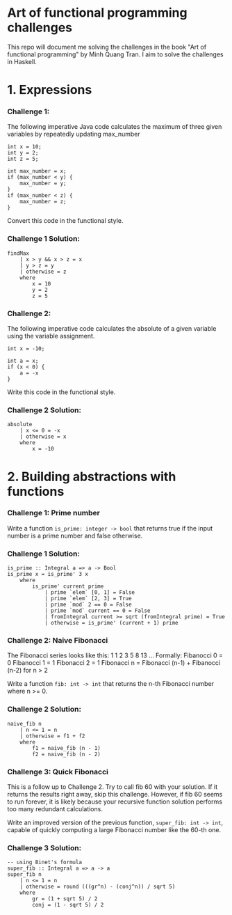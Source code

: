 # Art of functional programming challenges

This repo will document me solving the challenges in the book "Art of functional programming" by Minh Quang Tran. I aim to solve the challenges in Haskell.

# 1. Expressions

### Challenge 1: 
The following imperative Java code calculates the maximum of three given variables by repeatedly updating max_number 

    int x = 10;
    int y = 2;
    int z = 5;

    int max_number = x;
    if (max_number < y) {
        max_number = y;
    }
    if (max_number < z) {
        max_number = z;
    }

Convert this code in the functional style.

### Challenge 1 Solution:

    findMax 
        | x > y && x > z = x
        | y > z = y
        | otherwise = z
        where
            x = 10
            y = 2
            z = 5

### Challenge 2:
The following imperative code calculates the absolute of a given variable using the variable assignment.

    int x = -10;

    int a = x;
    if (x < 0) {
        a = -x 
    }

Write this code in the functional style.

### Challenge 2 Solution:

    absolute 
        | x <= 0 = -x
        | otherwise = x
        where
            x = -10 

# 2. Building abstractions with functions 

### Challenge 1: Prime number

Write a function `is_prime: integer -> bool` that returns 
true if the input number is a prime number and false otherwise.

### Challenge 1 Solution:
    
    is_prime :: Integral a => a -> Bool
    is_prime x = is_prime' 3 x
        where 
            is_prime' current prime
                | prime `elem` [0, 1] = False
                | prime `elem` [2, 3] = True
                | prime `mod` 2 == 0 = False
                | prime `mod` current == 0 = False
                | fromIntegral current >= sqrt (fromIntegral prime) = True
                | otherwise = is_prime' (current + 1) prime

### Challenge 2: Naive Fibonacci
The Fibonacci series looks like this: 1 1 2 3 5 8 13 ... Formally:
    Fibanocci 0 = 0
    Fibanocci 1 = 1
    Fibonacci 2 = 1
    Fibonacci n = Fibonacci (n-1) + Fibanocci (n-2) for n > 2

Write a function `fib: int -> int` that returns the n-th Fibonacci number where 
n >= 0.

### Challenge 2 Solution:

    naive_fib n 
        | n <= 1 = n
        | otherwise = f1 + f2
        where
            f1 = naive_fib (n - 1)
            f2 = naive_fib (n - 2)

### Challenge 3: Quick Fibonacci
This is a follow up to Challenge 2. Try to call fib 60 with your solution.
If it returns the results right away, skip this challenge. However, if fib 60 
seems to run forever, it is likely because your recursive function solution performs
too many redundant calculations.

Write an improved version of the previous function, `super_fib: int -> int`, 
capable of quickly computing a large Fibonacci number like the 60-th one. 

### Challenge 3 Solution:

    -- using Binet's formula
    super_fib :: Integral a => a -> a
    super_fib n
        | n <= 1 = n
        | otherwise = round (((gr^n) - (conj^n)) / sqrt 5)
        where 
            gr = (1 + sqrt 5) / 2
            conj = (1 - sqrt 5) / 2